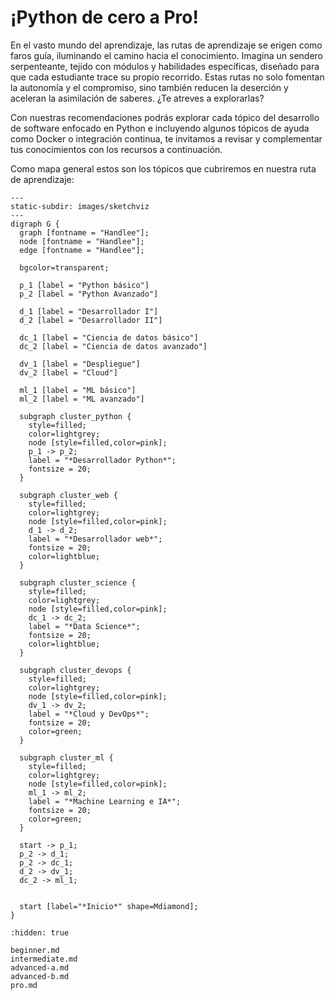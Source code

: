 # ¡Python de cero a Pro!

En el vasto mundo del aprendizaje, las rutas de aprendizaje se erigen como faros guía, iluminando el camino hacia el conocimiento. Imagina un sendero serpenteante, tejido con módulos y habilidades específicas, diseñado para que cada estudiante trace su propio recorrido. Estas rutas no solo fomentan la autonomía y el compromiso, sino también reducen la deserción y aceleran la asimilación de saberes. ¿Te atreves a explorarlas?

Con nuestras recomendaciones podrás explorar cada tópico del desarrollo de software enfocado en Python e incluyendo algunos tópicos de ayuda como Docker o integración continua, te invitamos a revisar y complementar tus conocimientos con los recursos a continuación.

Como mapa general estos son los tópicos que cubriremos en nuestra ruta de aprendizaje:


```{sketchviz}
---
static-subdir: images/sketchviz
---
digraph G {
  graph [fontname = "Handlee"];
  node [fontname = "Handlee"];
  edge [fontname = "Handlee"];

  bgcolor=transparent;
  
  p_1 [label = "Python básico"]
  p_2 [label = "Python Avanzado"]
  
  d_1 [label = "Desarrollador I"]
  d_2 [label = "Desarrollador II"]
  
  dc_1 [label = "Ciencia de datos básico"]
  dc_2 [label = "Ciencia de datos avanzado"]
  
  dv_1 [label = "Despliegue"]
  dv_2 [label = "Cloud"]
  
  ml_1 [label = "ML básico"]
  ml_2 [label = "ML avanzado"]

  subgraph cluster_python {
    style=filled;
    color=lightgrey;
    node [style=filled,color=pink];
    p_1 -> p_2;
    label = "*Desarrollador Python*";
    fontsize = 20;
  }

  subgraph cluster_web {
    style=filled;
    color=lightgrey;
    node [style=filled,color=pink];
    d_1 -> d_2;
    label = "*Desarrollador web*";
    fontsize = 20;
    color=lightblue;
  }
  
  subgraph cluster_science {
    style=filled;
    color=lightgrey;
    node [style=filled,color=pink];
    dc_1 -> dc_2;
    label = "*Data Science*";
    fontsize = 20;
    color=lightblue;
  }
  
  subgraph cluster_devops {
    style=filled;
    color=lightgrey;
    node [style=filled,color=pink];
    dv_1 -> dv_2;
    label = "*Cloud y DevOps*";
    fontsize = 20;
    color=green;
  }
  
  subgraph cluster_ml {
    style=filled;
    color=lightgrey;
    node [style=filled,color=pink];
    ml_1 -> ml_2;
    label = "*Machine Learning e IA*";
    fontsize = 20;
    color=green;
  }
  
  start -> p_1;
  p_2 -> d_1;
  p_2 -> dc_1;
  d_2 -> dv_1;
  dc_2 -> ml_1;


  start [label="*Inicio*" shape=Mdiamond];
}

```

```{toctree}
:hidden: true

beginner.md
intermediate.md
advanced-a.md
advanced-b.md
pro.md
```
